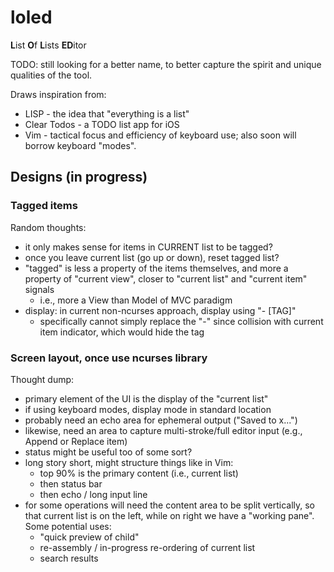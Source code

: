 # loled

**L**ist **O**f **L**ists **ED**itor

TODO: still looking for a better name, to better capture the spirit and unique
qualities of the tool.

Draws inspiration from:
* LISP - the idea that "everything is a list"
* Clear Todos - a TODO list app for iOS
* Vim - tactical focus and efficiency of keyboard use; also soon will borrow
  keyboard "modes".

## Designs (in progress)

### Tagged items

Random thoughts:
- it only makes sense for items in CURRENT list to be tagged?
- once you leave current list (go up or down), reset tagged list?
- "tagged" is less a property of the items themselves, and more a property of
  "current view", closer to "current list" and "current item" signals
    - i.e., more a View than Model of MVC paradigm
- display: in current non-ncurses approach, display using "- [TAG]"
    - specifically cannot simply replace the "-" since collision with current
      item indicator, which would hide the tag

### Screen layout, once use ncurses library

Thought dump:
- primary element of the UI is the display of the "current list"
- if using keyboard modes, display mode in standard location
- probably need an echo area for ephemeral output ("Saved to x...")
- likewise, need an area to capture multi-stroke/full editor input (e.g.,
  Append or Replace item)
- status might be useful too of some sort?
- long story short, might structure things like in Vim:
    - top 90% is the primary content (i.e., current list)
    - then status bar
    - then echo / long input line
- for some operations will need the content area to be split vertically, so
  that current list is on the left, while on right we have a "working pane".
  Some potential uses:
    - "quick preview of child"
    - re-assembly / in-progress re-ordering of current list
    - search results
